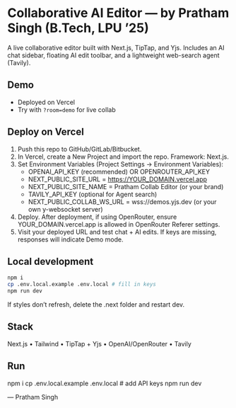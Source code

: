# Collaborative AI Editor — by Pratham Singh (B.Tech, LPU ’25)

A live collaborative editor built with Next.js, TipTap, and Yjs. Includes an AI chat sidebar, floating AI edit toolbar, and a lightweight web-search agent (Tavily).

## Demo

- Deployed on Vercel
- Try with `?room=demo` for live collab

## Deploy on Vercel

1. Push this repo to GitHub/GitLab/Bitbucket.
2. In Vercel, create a New Project and import the repo. Framework: Next.js.
3. Set Environment Variables (Project Settings → Environment Variables):
   - OPENAI_API_KEY (recommended) OR OPENROUTER_API_KEY
   - NEXT_PUBLIC_SITE_URL = https://YOUR_DOMAIN.vercel.app
   - NEXT_PUBLIC_SITE_NAME = Pratham Collab Editor (or your brand)
   - TAVILY_API_KEY (optional for Agent search)
   - NEXT_PUBLIC_COLLAB_WS_URL = wss://demos.yjs.dev (or your own y-websocket server)
4. Deploy. After deployment, if using OpenRouter, ensure YOUR_DOMAIN.vercel.app is allowed in OpenRouter Referer settings.
5. Visit your deployed URL and test chat + AI edits. If keys are missing, responses will indicate Demo mode.

## Local development

```bash
npm i
cp .env.local.example .env.local # fill in keys
npm run dev
```

If styles don’t refresh, delete the .next folder and restart dev.

## Stack

Next.js • Tailwind • TipTap + Yjs • OpenAI/OpenRouter • Tavily

## Run

npm i
cp .env.local.example .env.local # add API keys
npm run dev

— Pratham Singh
